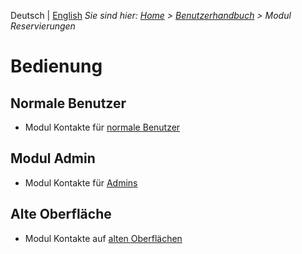 <!-- TITLE: Reservations -->
<!-- SUBTITLE: A quick summary of Reservations -->

Deutsch | [English](/en/modules/reservations)
*Sie sind hier: [Home](/home) > [Benutzerhandbuch](/de/user-guide) > Modul Reservierungen*

# Bedienung
## Normale Benutzer
* Modul Kontakte für [normale Benutzer](/de/modules/reservations/user)
## Modul Admin 
* Modul Kontakte für [Admins](/de/modules/reservations/admin)
## Alte Oberfläche
* Modul Kontakte auf [alten Oberflächen](/de/modules/reservations/qooxdoo)